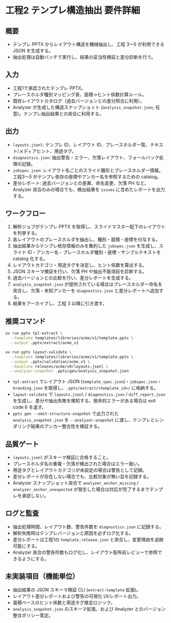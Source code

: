 # 工程2 テンプレ構造抽出 要件詳細

## 概要
- テンプレ PPTX からレイアウト構造を機械抽出し、工程 3〜5 が利用できる JSON を生成する。
- 抽出処理は自動バッチで実行し、結果の妥当性検証と差分診断を行う。

## 入力
- 工程1で承認されたテンプレ PPTX。
- プレースホルダ種別マッピング表、面積→ヒント係数計算ルール。
- 既存レイアウトカタログ（過去バージョンとの差分照合に利用）。
- Analyzer が生成した構造スナップショット (`analysis_snapshot.json`, 任意)。テンプレ抽出結果との突合に利用する。

## 出力
- `layouts.jsonl`: テンプレ ID、レイアウト ID、プレースホルダ一覧、テキスト/メディアヒント、用途タグ。
- `diagnostics.json`: 抽出警告・エラー、欠落レイアウト、フォールバック処理の記録。
- `jobspec.json`: レイアウト名ごとのスライド雛形とプレースホルダー情報。工程3～5 がテンプレ依存の座標やアンカー名を参照するための catalog。
- 差分レポート: 過去バージョンとの差異、命名変更、欠落 PH など。Analyzer 突合のみの場合でも、検出結果を `issues` に含めたレポートを出力する。

## ワークフロー
1. 解析ジョブがテンプレ PPTX を取得し、スライドマスター配下のレイアウトを列挙する。
2. 各レイアウトのプレースホルダを抽出し、種別・面積・座標を付与する。
3. 抽出結果からテンプレ依存情報のみを集約した `jobspec.json` を生成し、スライド ID・アンカー名・プレースホルダ種別・座標・サンプルテキストを catalog 化する。
4. レイアウトカテゴリ・用途タグを決定し、ヒント係数を算出する。
5. JSON スキーマ検証を行い、欠落 PH や抽出不能項目を診断する。
6. 過去バージョンとの比較を行い、差分レポートを生成する。
7. `analysis_snapshot.json` が提供されている場合はプレースホルダー命名を突合し、欠落・未知アンカーを `diagnostics.json` と差分レポートへ追加する。
8. 結果をアーカイブし、工程 3 以降に引き渡す。

## 推奨コマンド
```bash
uv run pptx tpl-extract \
  --template templates/libraries/acme/v1/template.pptx \
  --output .pptx/extract/acme_v1

uv run pptx layout-validate \
  --template templates/libraries/acme/v1/template.pptx \
  --output .pptx/validation/acme_v1 \
  --baseline releases/acme/v0/layouts.jsonl \
  --analyzer-snapshot .pptx/gen/analysis_snapshot.json
```
- `tpl-extract` でレイアウト JSON (`template_spec.json`)・`jobspec.json`・`branding.json` を取得し、`.pptx/extract/<template_id>/` に格納する。
- `layout-validate` で `layouts.jsonl` / `diagnostics.json` / `diff_report.json` を生成し、差分や抽出失敗を検知する。致命的エラーがある場合は exit code 6 を返す。
- `pptx gen --emit-structure-snapshot` で出力された `analysis_snapshot.json` を `--analyzer-snapshot` に渡し、テンプレとレンダリング結果のアンカー整合性を検証する。

## 品質ゲート
- `layouts.jsonl` がスキーマ検証に合格すること。
- プレースホルダ名の重複・欠落が検出された場合はエラー扱い。
- 用途タグとレイアウトカテゴリが未設定の場合は警告として記録。
- 差分レポートが存在しない場合でも、比較対象が無い旨を記録する。
- Analyzer スナップショット突合で `analyzer_anchor_missing` / `analyzer_anchor_unexpected` が発生した場合は対応が完了するまでテンプレを承認しない。

## ログと監査
- 抽出処理時間、レイアウト数、警告件数を `diagnostics.json` に記録する。
- 解析失敗時はテンプレバージョンと原因を必ずログ化する。
- 差分レポートは工程1の `template_release.json` と突合し、変更理由を追跡可能にする。
- Analyzer 突合の警告件数もログ化し、レイアウト配布前レビューで参照できるようにする。

## 未実装項目（機能単位）
- 抽出結果の JSON スキーマ検証 CLI (`extract-template` 拡張)。
- レイアウト差分レポートおよび警告の可視化 UI/レポート出力。
- 面積ベースのヒント係数と用途タグ推定ロジック。
- `analysis_snapshot.json` のスキーマ拡張、および Analyzer とのバージョン整合ポリシー策定。
